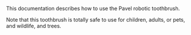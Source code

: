 This documentation describes how to use the Pavel robotic
toothbrush.

Note that this toothbrush is totally safe to use for children,
adults, or pets, and wildlife, and trees.
